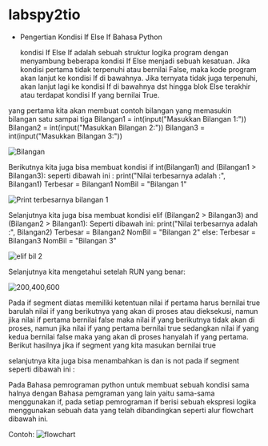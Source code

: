 # labspy2tio
- Pengertian Kondisi If Else If Bahasa Python

  kondisi If Else If adalah sebuah struktur logika program dengan menyambung beberapa kondisi If Else menjadi sebuah kesatuan.
Jika kondisi pertama tidak terpenuhi atau bernilai False, 
maka kode program akan lanjut ke kondisi If di bawahnya. 
Jika ternyata tidak juga terpenuhi, akan lanjut lagi ke kondisi If di bawahnya
dst hingga blok Else terakhir atau terdapat kondisi If yang bernilai True.

yang pertama kita akan membuat contoh bilangan yang memasukin bilangan satu sampai tiga
Bilangan1 = int(input("Masukkan Bilangan 1:")) Bilangan2 = int(input("Masukkan Bilangan 2:")) Bilangan3 = int(input("Masukkan Bilangan 3:"))


![Bilangan](https://user-images.githubusercontent.com/56244106/68000435-63cad880-fc1d-11e9-88ef-84d78c25706b.PNG)


Berikutnya kita juga bisa membuat kondisi if int(Bilangan1) and (Bilangan1 > Bilangan3): seperti dibawah ini :
print("Nilai terbesarnya adalah :", Bilangan1) Terbesar = Bilangan1 NomBil = "Bilangan 1"


![Print terbesarnya bilangan 1](https://user-images.githubusercontent.com/56244106/68000946-4ac32700-fc1f-11e9-8f81-1a5e9814ee1d.PNG)



Selanjutnya kita juga bisa membuat kondisi elif (Bilangan2 > Bilangan3) and (Bilangan2 > Bilangan1): Seperti dibawah ini:
print("Nilai terbesarnya adalah :", Bilangan2) Terbesar = Bilangan2 NomBil = "Bilangan 2"
else: Terbesar = Bilangan3 NomBil = "Bilangan 3"


![elif bil 2](https://user-images.githubusercontent.com/56244106/68001104-e0f74d00-fc1f-11e9-9195-d620dd4109e5.PNG)

Selanjutnya kita mengetahui setelah RUN yang benar:


![200,400,600](https://user-images.githubusercontent.com/56244106/68001583-db026b80-fc21-11e9-88e8-a3e37865148b.PNG)


Pada if segment diatas memiliki ketentuan nilai if pertama harus bernilai true barulah nilai if yang berikutnya yang akan di proses atau dieksekusi, namun jika nilai if pertama bernilai false maka nilai if yang berikutnya tidak akan di proses, namun jika nilai if yang pertama bernilai true sedangkan nilai if yang kedua bernilai false maka yang akan di proses hanyalah if yang pertama. Berikut hasilnya jika if segment yang kita masukan bernilai true 

selanjutnya kita juga bisa menambahkan is dan is not pada if segment seperti dibawah ini :

Pada Bahasa pemrograman python untuk membuat sebuah kondisi sama halnya dengan Bahasa pemgraman yang lain yaitu sama-sama menggunakan if, pada setiap pemrograman if berisi sebuah ekspresi logika menggunakan sebuah data yang telah dibandingkan seperti alur flowchart dibawah ini.

Contoh:
![flowchart](https://user-images.githubusercontent.com/56244106/68001730-8ca19c80-fc22-11e9-9570-bb39c195b53d.PNG)
